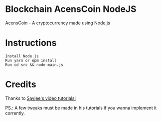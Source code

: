 # Blockchain AcensCoin NodeJS
AcensCoin - A cryptocurrency made using Node.js

# Instructions
```
Install Node.js
Run yarn or npm install
Run cd src && node main.js
```

# Credits
Thanks to [Savjee's video tutorials!](https://www.youtube.com/playlist?list=PLzvRQMJ9HDiTqZmbtFisdXFxul5k0F-Q4)

PS.: A few tweaks must be made in his tutorials if you wanna implement it corrently.